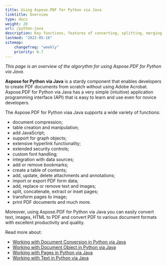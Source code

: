```yaml
---
title: Using Aspose.PDF for Python via Java
linktitle: Overview
type: docs
weight: 20
url: /python-java
description: Key functions, features of converting, splitting, merging and performing other operations related to creating and editing PDFs using Python via Java
lastmod: "2022-05-16"
sitemap:
    changefreq: "weekly"
    priority: 0.7
---
```


_This page is an overview of the algorythm for using Aspose.PDF for Python via Java._

**Aspose for Python via Java** is a stardy component that enables developers to create PDF documents from scratch without using Adobe Acrobat. Aspose.PDF for Python via Java has a very simple (intuitive) application programming interface (API) that is easy to learn and use even for novice developers.

The Aspose.PDF for Python viaa Java supports a wide variety of functions:

- document compression;
- table creation and manipulation;
- add JavaScript;
- support for graph objects;
- extensive hyperlink functionality;
- extended security controls;
- custom font handling;
- integration with data sources;
- add or remove bookmarks;
- create a table of contents;
- add, update, delete attachments and annotations;
- import or export PDF form data;
- add, replace or remove text and images;
- split, concatenate, extract or inset pages;
- transform pages to image;
- print PDF documents and much more.

Moreover, using Aspose.PDF for Python via Java you can easily convert text, images, HTML to PDF and convert PDF to various document formats with excellent productivity and quality.

Read more about:

- [Working with Document Conversion in Python via Java](/pdf/python-java/conversion/)
- [Working with Document Object in Python via Java](/pdf/python-java/working-with-documents/)
- [Working with Pages in Python via Java](/pdf/python-java/working-with-pages/)
- [Working with Text in Python via Java](/pdf/python-java/working-with-text/)
